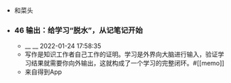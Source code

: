 - 和菜头
- ### 46 输出：给学习“脱水”，从记笔记开始
    - __ __ 2022-01-24 17:58:35
    - 写作是知识工作者自己工作的证明。学习是外界向大脑进行输入，验证学习结果就需要你向外输出，这就构成了一个学习的完整闭环。#[[memo]]
    - 来自得到App
